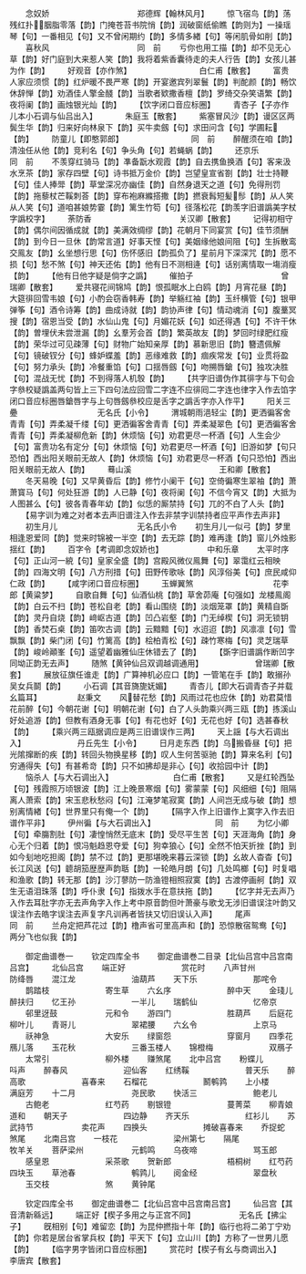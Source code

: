 <!-- { "loadSidebar": true } -->
　　念奴娇　　　　　　　　　　　郑德辉【翰林风月】
　　惊飞宿鸟【韵】荡残红扑胭脂零落【韵】门掩苍苔书院悄【韵】润破窗纸偷瞧【韵则为】一操瑶琴【句】一番相见【句】又不曾闲期约【韵】多情多緖【句】等闲肌骨如削【韵】
　　喜秋风　　　　　　　　　　　同　前
　　亏你也用工描【韵】却不见无心草【韵】好门庭到大来惹人笑【韵】我将着紫香囊待走的夫人行告【韵】女孩儿甚为作【韵】
　　好观音【亦作煞】　　　　　　　　　白仁甫【散套】
　　富贵人家应须惯【韵】红炉暖不畏严寒【韵】开宴邀宾列翠鬟【韵】判酡颜【韵】畅饮休辞惮【韵】劝酒佳人擎金醆【韵】当歌者欵撒香檀【韵】罗绮交杂笑语繁【韵】夜将阑【韵】画烛银光灿【韵】
　　【饮字闭口音应标圈】
　　青杏子【子亦作儿本小石调与仙吕出入】　　　　朱庭玉【散套】
　　紫塞冒风沙【韵】谩区区两鬓生华【韵】归来好向林泉下【韵】买牛卖劔【句】求田问含【句】学圃耘【韵】
　　防童儿【即憨郭郎】　　　　　　　　　同　前
　　醉醒须在咱【韵】清浊任从他【韵】竞利名【句】争头角【句】若蝇蜗【韵】
　　还京乐　　　　　　　　　　　同　前
　　不羡穿红骑马【韵】凖备翫水观霞【韵】自去携鱼换酒【句】客来汲水烹茶【韵】家存四壁【句】诗书抵万金价【韵】岂望皇宣省劄【韵】壮士持鞭【句】佳人捧斝【韵】草堂深况亦幽佳【韵】自然身退天之道【句】免得刑罚【韵】拖藜杖芒鞵刺荅【韵】穿布袍麻縧搭撒【韵】撚衰髥短髪髿【韵】从人笑从人笑【句】道咱甚娘势霎【韵】篱生竹笱【句】径落松花【韵羡字旧谱譌美字杖字譌校字】
　　荼防香　　　　　　　　　　　关汉卿【散套】
　　记得初相守【韵】偶尔间因循成就【韵】美满效绸缪【韵】花朝月下同宴赏【句】佳节须酬【韵】到今日一旦休【韵常言道】好事天悭【句】美姻缘他娘间阻【句】生拆散鸾交鳯友【韵】幺坐想行思【句】伤怀感旧【韵孤负了】星前月下深深咒【韵】愿不损【句】愁不煞【句】神天还佑【韵】他有日不测相逄【句】话别离情取一塲消瘦【韵】
　　【他有日他字疑是倘字之譌】
　　催拍子　　　　　　　　　　　曾瑞卿【散套】
　　爱共寝花间锦鸠【韵】恨孤眠水上白鸥【韵】月宵花昼【韵】大筵徘回雪韦娘【句】小酌会窃香韩寿【韵】举觞红袖【韵】玉纤横管【句】银甲弹筝【句】酒令诗筹【韵】曲成诗就【韵】韵协声律【句】情动魂消【句】腹藳冥搜【韵】宿恩当受【韵】水仙山鬼【句】月媚花妖【句】如还得遇【句】不许干休【韵】曽埋伏未尝泄漏【韵】幺羣芳会首【韵】繁英故友【韵】梦回时绿肥红瘦【韵】荣华过可见疎薄【句】财物广始知亲厚【韵】慕新思旧【韵】簪遗佩解【句】镜破钗分【句】蜂妒蝶羞【韵】恶缘难救【韵】痼疾常发【句】业贯将盈【句】努力承头【韵】冷餐重馅【句】口揺唇劔【句】吻搠唇鎗【句】独攻决胜【句】混战无忧【韵】不到得落人机彀【韵】
　　【共字旧谱伪作其徘字与下句会字叅校疑譌盖两句皆上三下四句法应回雪二字连不应徘囘二字连也律字入作去馅字闭口音应标圈唇鎗唇字与上句唇劔叅校应是舌字之譌舌字亦入作平】
　　阳关三疉　　　　　　　　　　无名氏【小令】
　　渭城朝雨浥轻尘【韵】更洒徧客舍青青【句】弄柔凝千缕【句】更洒徧客舍青青【句】弄柔凝翠色【句】更洒徧客舍青青【句】弄柔凝柳危新【韵】休烦恼【句】劝君更尽一杯酒【句】人生会少【句】富贵功名有定分【句】休烦恼【句】劝君更尽一杯酒【句】旧游如梦【句只恐怕】西出阳关眼前无故人【韵】休烦恼【句】劝君更尽一杯酒【句只恐怕】西出阳关眼前无故人【韵】
　　蓦山溪　　　　　　　　　　　王和卿【散套】
　　冬天易晚【句】又早黄昏后【韵】修竹小阑干【句】空倚徧寒生翠袖【韵】萧萧寳马【句】何处狂游【韵】人已静【句】夜将阑【句】不信今宵又【韵】大抵为人图甚么【句】彼各青春年幼【韵】似恁的厮禁持【句】兀的不白了人头【韵】
　　【易字训为难之对者本去声旧谱注入作去非禁字训禁持者应平声作去声非】
　　初生月儿　　　　　　　　　　无名氏小令
　　初生月儿一似弓【韵】梦里相逢恩爱同【韵】觉来时锦被一半空【韵】去无踪【韵】难再逢【韵】窗儿外烛影揺红【韵】
　　百字令【考调即念奴娇也】　　　　　　中和乐章
　　太平时序【句】正山河一綂【句】皇家全盛【韵】宫殿风微仪鳯舞【句】翠霭红云相映【韵】四海文明【句】八方刑措【句】田野传歌咏【韵】风淳俗美【句】庶民咸仰仁政【韵】
　　【咸字闭口音应标圈】
　　玉蝉翼煞　　　　　　　　　　花李郎【黄粱梦】
　　自歌自舞【句】仙酒仙桃【韵】草舍茆庵【句强如】龙楼鳯阁【韵】白云不扫【韵】苍松自老【韵】看山围绕【韵】淡烟笼罩【韵】黄精自斲【韵】灵丹自烧【韵】﨑岖古道【韵】凹凸岩壑【韵】门无绰楔【句】洞无锁钥【韵】香焚石桌【韵】笛吹古调【韵】云黯黯【句】水迢迢【韵】风凛凛【句】雪飘飘【韵】柴门闭【句】竹篱高【韵】桧柏青松【句】疎竹寒梅【句】灵芝瑞草【韵】峻岭顚峯【句】遥望着幽雅仙庄休错去了【韵】
　　【斲字旧谱譌作断凹字同坳正韵无去声】
　　随煞【黄钟仙吕双调越调通用】　　　　　　　曾瑞卿【散套】
　　展放征旗任谁走【韵】广算神机必应口【韵】一管笔在手【韵】敢搦孙吴女兵鬬【韵】
　　小石调【其音旖旎妩媚】
　　青杏儿【即大石调青杏子并载幺篇耳】　　　　　赵秉文
　　风替花愁【韵】风雨过花也应休【韵】劝君莫惜花前醉【句】今朝花谢【句】明朝花谢【句】白了人头韵乘兴两三瓯【韵】拣溪山好处追游【韵】但教有酒身无事【句】有花也好【句】无花也好【句】选甚春秋【韵】
　　【乘兴两三瓯据调应是两三旧谱误作三两】
　　天上謡【与大石调出入】　　　　　　　丹丘先生【小令】
　　日月走东西【韵】乌搬昏昼【句】把光隂撺断的疾【韵】转回头物换星移【韵】叹人生何苦驱驰【韵】算来名利【句】穷通得失【句】有甚希竒【韵】只不如拂却是非心【句】收拾园中计【韵】
　　恼杀人【与大石调出入】　　　　　　　　白仁甫【散套】
　　又是红轮西坠【句】残霞照万顷银波【韵】江上晚景寒烟【句】雾蒙蒙【句】风细细【句】阻隔离人萧索【韵】宋玉悲秋愁闷【句】江淹梦笔寂寞【韵】人间岂无成与破【韵】想别离情緖【句】世界里只有俺一个【韵】
　　【隔字入作上旧谱作上寞字入作去旧谱作平非】
　　伊州徧【与大石调出入】　　　　　　　　同　前
　　为忆小卿【句】牵膓割肚【句】凄惶悄然无底末【韵】受尽平生苦【句】天涯海角【韵】身心无个归着【韵】恨冯魁趋恩夺爱【句】狗幸狼心【句】全然不怕天折挫【韵】到如今刬地吃担阁【韵】禁不过【韵】更那堪晚来暮云深锁【韵】幺故人杳杳【句】长江风送【句】聼胡笳歴歴声韵聒【韵】一轮皓月朗【句】几处鸣榔【句】时复唱和渔歌【韵】转无那【韵】沙汀蓼防一防渔镫相照寂寞【韵】古渡停画舸【韵】双生无语泪珠落【韵】呼仆隶【句】指拨水手在意扶拖【韵】
　　【忆字并无去声乃入作去耳肚字亦无去声角字入作上考中原音韵但叶萧豪与歌戈无涉旧谱误注叶韵又误注作去皓字误注去声复字凡训再者皆扶又切旧误认入声】
　　尾声　　　　　　　　　　　　同　前
　　兰舟定把芦花过【韵】橹声省可里高声和【韵】恐惊散宿鸳鸯【句】两分飞也似我【韵】













　　御定曲谱巻一
　　钦定四库全书
　　御定曲谱巻二目录【北仙吕宫中吕宫南吕宫】
　　北仙吕宫
　　端正好　　　　　　　赏花时
　　八声甘州　　　　　　防绛唇
　　混江龙　　　　　　　油葫芦
　　天下乐　　　　　　　那咤令
　　鹊踏枝　　　　　　　寄生草
　　六幺序　　　　　　　醉中天
　　金琖儿　　　　　　　醉扶归
　　忆王孙　　　　　　　一半儿
　　瑞鹤仙　　　　　　　忆帝京
　　邨里迓鼓　　　　　　元和令
　　游四门　　　　　　　胜葫芦
　　后庭花　　　　　　　柳叶儿
　　青哥儿　　　　　　　翠裙腰
　　六幺令　　　　　　　上京马
　　祅神急　　　　　　　大安乐
　　绿窗怨　　　　　　　穿窗月
　　四季花　　　　　　　鴈儿落
　　玉花秋　　　　　　　三番玉楼人
　　锦橙梅　　　　　　　双鴈子
　　太常引　　　　　　　柳外楼
　　赚煞尾
　　北中吕宫
　　粉蝶儿　　　　　　　呌声
　　醉春风　　　　　　　迎仙客
　　红绣鞵　　　　　　　普天乐
　　醉高歌　　　　　　　喜春来
　　石榴花　　　　　　　鬭鹌鹑
　　上小楼　　　　　　　满庭芳
　　十二月　　　　　　　尧民歌
　　快活三　　　　　　　鲍老儿
　　古鲍老　　　　　　　红芍药
　　剔银镫　　　　　　　蔓菁菜
　　柳青娘　　　　　　　道和
　　朝天子　　　　　　　四边静
　　齐天乐　　　　　　　红衫儿
　　苏武持节　　　　　　卖花声
　　四换头　　　　　　　摊破喜春来
　　乔捉蛇　　　　　　　煞尾
　　北南吕宫
　　一枝花　　　　　　　梁州第七
　　隔尾　　　　　　　　牧羊关
　　菩萨梁州　　　　　　元鹤鸣
　　乌夜啼　　　　　　　骂玉郎
　　感皇恩　　　　　　　采茶歌
　　贺新郎　　　　　　　梧桐树
　　红芍药　　　　　　　四块玉
　　草池春　　　　　　　鹌鹑儿
　　阅金经　　　　　　　翠盘秋
　　玉交枝　　　　　　　煞
　　黄钟尾











　　钦定四库全书
　　御定曲谱巻二【北仙吕宫中吕宫南吕宫】
　　仙吕宫【其音清新緜远】
　　端正好【楔子多用之与正宫不同】　　　　　　无名氏【拂尘子】
　　旣相别【句】难留恋【韵】为昆仲撚指十年【韵】临行也将二弟丁宁劝【韵】你若是居台省掌兵权【韵】平天下【句】立山川【韵】方称了一世男儿愿【韵】
　　【临字男字皆闭口音应标圏】
　　赏花时【楔子有幺与商调出入】　　　　　　李唐宾【散套】
